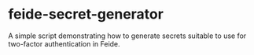 # feide-secret-generator
A simple script demonstrating how to generate secrets suitable to use for two-factor authentication in Feide.
